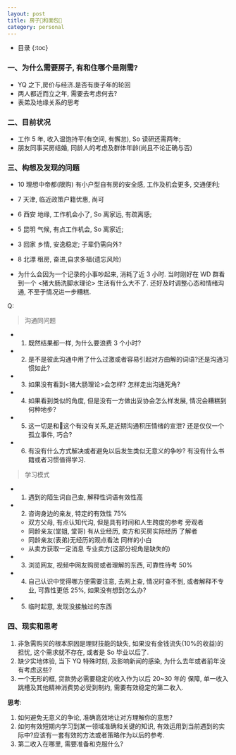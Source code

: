 ```yaml
---
layout: post
title: 房子🏡和面包🍞
category: personal
---
```


* 目录
{:toc}

### 一、为什么需要房子, 有和住哪个是刚需?  
* YQ 之下,房价与经济.是否有庚子年的轮回  
* 两人都近而立之年, 需要去考虑何去?  
* 表弟及地缘关系的思考

### 二、目前状况  
* 工作 5 年, 收入温饱持平(有空间, 有懈怠), So 读研还需两年;
* 朋友同事买房结婚, 同龄人的考虑及群体年龄(尚且不论正确与否)

### 三、构想及发现的问题  

* 10 理想中帝都(限购) 有小户型自有房的安全感, 工作及机会更多, 交通便利;  
* 7 天津, 临近政策户籍优惠, 尚可  
* 6 西安 地缘, 工作机会小了, So 离家远, 有疏离感;  
* 5 昆明 气候, 有点工作机会, So 离家近;  
* 3 回家 乡情, 安逸稳定; 子辈仍需向外?  

* 8 北漂 租房, 奋进,自求多福(遗忘风险)  

* 为什么会因为一个记录的小事吵起来, 消耗了近 3 小时. 当时刚好在 WD 群看到一个 <猪大肠洗脚水理论> 生活有什么大不了.
还好及时调整心态和情绪沟通, 不至于情况进一步糟糕.  

Q: 
> 沟通同问题
- 1. 既然结果都一样, 为什么要浪费 3 个小时?
- 2. 是不是彼此沟通中用了什么过激或者容易引起对方曲解的词语?还是沟通习惯如此?  
- 3. 如果没有看到<猪大肠理论>会怎样? 怎样走出沟通死角?
- 4. 如果看到类似的角度, 但是没有一方做出妥协会怎么样发展, 情况会糟糕到何种地步?
- 5. 这一切是和🏡这个有没有关系,是近期沟通积压情绪的宣泄? 还是仅仅一个孤立事件, 巧合? 
- 6. 有没有什么方式解决或者避免以后发生类似无意义的争吵? 有没有什么书籍或者习惯值得学习.  

> 学习模式
- 1. 遇到的陌生词自己查, 解释性词语有效性高
- 2. 咨询身边的亲友, 特定的有效性  75%   
    * 双方父母, 有点认知代沟, 但是具有时间和人生跨度的参考  旁观者  
    * 同龄亲友(堂姐, 堂哥) 有从业经历, 卖方和买房实际经历  了解者  
    * 同龄亲友(表弟)无经历的观点看法  同样的小白  
    * 从卖方获取一定消息  专业卖方(这部分视角是缺失的)
- 3. 浏览网友, 视频中网友购房或者理解的东西, 可靠性待考  50%  
- 4. 自己认识中觉得哪方便需要注意, 去网上查, 情况时查不到, 或者解释不专业, 可靠性更低 25%, 如果没有想到怎么办?  
- 5. 临时起意, 发现没接触过的东西




### 四、现实和思考  
1. 非急需购买的根本原因是理财技能的缺失, 如果没有金钱流失(10%的收益)的担忧, 这个需求就不存在, 或者是 So 毕业以后了.  
2. 缺少实地体验, 当下 YQ 特殊时刻, 及影响新闻的感染, 为什么去年或者前年没有考虑这些?  
3. 一个无形的框, 贷款势必需要稳定的收入作为以后 20~30 年的 保障, 单一收入跳槽及其他精神消费势必受到制约, 需要有效稳定的第二收入.

**思考**:
1. 如何避免无意义的争论, 准确高效地让对方理解你的意思?  
2. 如何有效短期内学习到某一领域准确和关键的知识, 有效运用到当前遇到的实际中?应该有一套有效的方法或者策略作为以后的参考.  
3. 第二收入在哪里, 需要准备和克服什么?  
